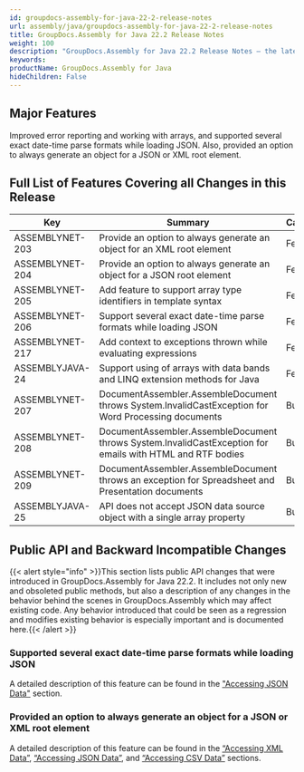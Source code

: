 ```yaml
---
id: groupdocs-assembly-for-java-22-2-release-notes
url: assembly/java/groupdocs-assembly-for-java-22-2-release-notes
title: GroupDocs.Assembly for Java 22.2 Release Notes
weight: 100
description: "GroupDocs.Assembly for Java 22.2 Release Notes – the latest updates and fixes."
keywords: 
productName: GroupDocs.Assembly for Java
hideChildren: False
---
```

## Major Features

Improved error reporting and working with arrays, and supported several exact date-time parse formats while loading JSON. Also, provided an option to always generate an object for a JSON or XML root element.

## Full List of Features Covering all Changes in this Release


| Key             | Summary                                                      | Category |
| --------------- | ------------------------------------------------------------ | ------- |
| ASSEMBLYNET-203 | Provide an option to always generate an object for an XML root element | Feature |
| ASSEMBLYNET-204 | Provide an option to always generate an object for a JSON root element | Feature |
| ASSEMBLYNET-205 | Add feature to support array type identifiers in template syntax | Feature |
| ASSEMBLYNET-206 | Support several exact date-time parse formats while loading JSON | Feature |
| ASSEMBLYNET-217 | Add context to exceptions thrown while evaluating expressions | Feature |
| ASSEMBLYJAVA-24 | Support using of arrays with data bands and LINQ extension methods for Java | Feature |
| ASSEMBLYNET-207 | DocumentAssembler.AssembleDocument throws System.InvalidCastException for Word Processing documents | Bug     |
| ASSEMBLYNET-208 | DocumentAssembler.AssembleDocument throws System.InvalidCastException for emails with HTML and RTF bodies | Bug     |
| ASSEMBLYNET-209 | DocumentAssembler.AssembleDocument throws an exception for Spreadsheet and Presentation documents | Bug     |
| ASSEMBLYJAVA-25 | API does not accept JSON data source object with a single array property | Bug     |

## Public API and Backward Incompatible Changes

{{< alert style="info" >}}This section lists public API changes that were introduced in GroupDocs.Assembly for Java 22.2. It includes not only new and obsoleted public methods, but also a description of any changes in the behavior behind the scenes in GroupDocs.Assembly which may affect existing code. Any behavior introduced that could be seen as a regression and modifies existing behavior is especially important and is documented here.{{< /alert >}}

### Supported several exact date-time parse formats while loading JSON

A detailed description of this feature can be found in the ["Accessing JSON Data"](https://docs.groupdocs.com/assembly/java/groupdocs-assembly-engine-apis/#accessing-json-data) section.

### Provided an option to always generate an object for a JSON or XML root element

A detailed description of this feature can be found in the [“Accessing XML Data”](https://docs.groupdocs.com/assembly/java/groupdocs-assembly-engine-apis/#accessing-xml-data), [“Accessing JSON Data”](https://docs.groupdocs.com/assembly/java/groupdocs-assembly-engine-apis/#accessing-json-data), and [“Accessing CSV Data”](https://docs.groupdocs.com/assembly/java/groupdocs-assembly-engine-apis/#accessing-csv-data) sections.